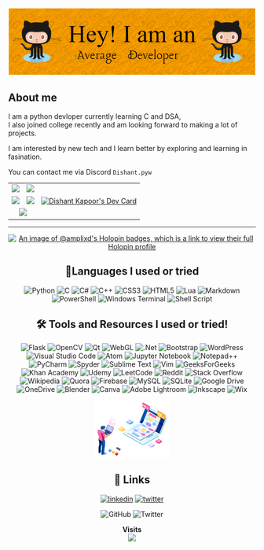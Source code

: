 
![Logo](./Src/Head.png)


## **About me**
I am a python devloper currently learning C and DSA, <br>I also joined college recently and am looking forward to making a lot of projects.

I am interested by new tech and I learn better by exploring and learning in fasination.

You can contact me via Discord ```Dishant.pyw```

<div align="center">

<table>
  <tr >
    <td><img src="https://github-readme-stats.vercel.app/api?username=ampli-xd&show_icons=true&theme=vision-friendly-dark&count_private=true">
    </td>
    <td><img src="https://streak-stats.demolab.com?user=ampli-xd&theme=highcontrast&border_radius=4.9&date_format=M%20j%5B%2C%20Y%5D"></td>
  </tr>
<tr><td>
  <img src="https://github-readme-stats.vercel.app/api/top-langs/?username=ampli-xd&show_icons=true&theme=vision-friendly-dark&count_private=true">
</td><td><img src=”https://holopin.me/@amplixd">
       </td>
<td>
<a href="https://app.daily.dev/dishantkapoor"><img src="https://api.daily.dev/devcards/v2/35ekC7IerqbBOIKX6ah1B.png?type=default&r=dto" width="356" alt="Dishant Kapoor's Dev Card"/></a>
</td>
  <tr>
    <td colspan="2" align="center" ><img src="https://github-profile-trophy.vercel.app/?username=ampli-xd&theme=juicyfresh" ></img>
    </td>
  </tr>
</table>
<hr>

[![An image of @amplixd's Holopin badges, which is a link to view their full Holopin profile](https://holopin.me/amplixd)](https://holopin.io/@amplixd)

## **🐍Languages I used or tried**
![Python](https://img.shields.io/badge/python-3670A0?style=for-the-badge&logo=python&logoColor=ffdd54)
![C](https://img.shields.io/badge/c-%2300599C.svg?style=for-the-badge&logo=c&logoColor=white)
![C#](https://img.shields.io/badge/c%23-%23239120.svg?style=for-the-badge&logo=c-sharp&logoColor=white)
![C++](https://img.shields.io/badge/c++-%2300599C.svg?style=for-the-badge&logo=c%2B%2B&logoColor=white)
![CSS3](https://img.shields.io/badge/css3-%231572B6.svg?style=for-the-badge&logo=css3&logoColor=white)
![HTML5](https://img.shields.io/badge/html5-%23E34F26.svg?style=for-the-badge&logo=html5&logoColor=white)
![Lua](https://img.shields.io/badge/lua-%232C2D72.svg?style=for-the-badge&logo=lua&logoColor=white)
![Markdown](https://img.shields.io/badge/markdown-%23000000.svg?style=for-the-badge&logo=markdown&logoColor=white)
![PowerShell](https://img.shields.io/badge/PowerShell-%235391FE.svg?style=for-the-badge&logo=powershell&logoColor=white)
![Windows Terminal](https://img.shields.io/badge/Windows%20Terminal-%234D4D4D.svg?style=for-the-badge&logo=windows-terminal&logoColor=white)
![Shell Script](https://img.shields.io/badge/shell_script-%23121011.svg?style=for-the-badge&logo=gnu-bash&logoColor=white)

## **🛠 Tools and Resources I used or tried!**
![Flask](https://img.shields.io/badge/flask-%23000.svg?style=for-the-badge&logo=flask&logoColor=white)
![OpenCV](https://img.shields.io/badge/opencv-%23white.svg?style=for-the-badge&logo=opencv&logoColor=white)
![Qt](https://img.shields.io/badge/Qt-%23217346.svg?style=for-the-badge&logo=Qt&logoColor=white)
![WebGL](https://img.shields.io/badge/WebGL-990000?logo=webgl&logoColor=white&style=for-the-badge)
![.Net](https://img.shields.io/badge/.NET-5C2D91?style=for-the-badge&logo=.net&logoColor=white)
![Bootstrap](https://img.shields.io/badge/bootstrap-%23563D7C.svg?style=for-the-badge&logo=bootstrap&logoColor=white)
![WordPress](https://img.shields.io/badge/WordPress-%23117AC9.svg?style=for-the-badge&logo=WordPress&logoColor=white)
![Visual Studio Code](https://img.shields.io/badge/Visual%20Studio%20Code-0078d7.svg?style=for-the-badge&logo=visual-studio-code&logoColor=white)
![Atom](https://img.shields.io/badge/Atom-%2366595C.svg?style=for-the-badge&logo=atom&logoColor=white)
![Jupyter Notebook](https://img.shields.io/badge/jupyter-%23FA0F00.svg?style=for-the-badge&logo=jupyter&logoColor=white)
![Notepad++](https://img.shields.io/badge/Notepad++-90E59A.svg?style=for-the-badge&logo=notepad%2b%2b&logoColor=black)
![PyCharm](https://img.shields.io/badge/pycharm-143?style=for-the-badge&logo=pycharm&logoColor=black&color=black&labelColor=green)
![Spyder](https://img.shields.io/badge/Spyder-838485?style=for-the-badge&logo=spyder%20ide&logoColor=maroon)
![Sublime Text](https://img.shields.io/badge/sublime_text-%23575757.svg?style=for-the-badge&logo=sublime-text&logoColor=important)
![Vim](https://img.shields.io/badge/VIM-%2311AB00.svg?style=for-the-badge&logo=vim&logoColor=white)
![GeeksForGeeks](https://img.shields.io/badge/GeeksforGeeks-gray?style=for-the-badge&logo=geeksforgeeks&logoColor=35914c)
![Khan Academy](https://img.shields.io/badge/KhanAcademy-%2314BF96.svg?style=for-the-badge&logo=KhanAcademy&logoColor=white)
![Udemy](https://img.shields.io/badge/Udemy-A435F0?style=for-the-badge&logo=Udemy&logoColor=white)
![LeetCode](https://img.shields.io/badge/LeetCode-000000?style=for-the-badge&logo=LeetCode&logoColor=#d16c06)
![Reddit](https://img.shields.io/badge/Reddit-%23FF4500.svg?style=for-the-badge&logo=Reddit&logoColor=white)
![Stack Overflow](https://img.shields.io/badge/-Stackoverflow-FE7A16?style=for-the-badge&logo=stack-overflow&logoColor=white)
![Wikipedia](https://img.shields.io/badge/Wikipedia-%23000000.svg?style=for-the-badge&logo=wikipedia&logoColor=white)
![Quora](https://img.shields.io/badge/Quora-%23B92B27.svg?style=for-the-badge&logo=Quora&logoColor=white)
![Firebase](https://img.shields.io/badge/Firebase-039BE5?style=for-the-badge&logo=Firebase&logoColor=white)
![MySQL](https://img.shields.io/badge/mysql-%2300f.svg?style=for-the-badge&logo=mysql&logoColor=white)
![SQLite](https://img.shields.io/badge/sqlite-%2307405e.svg?style=for-the-badge&logo=sqlite&logoColor=white)
![Google Drive](https://img.shields.io/badge/Google%20Drive-4285F4?style=for-the-badge&logo=googledrive&logoColor=white)
![OneDrive](https://img.shields.io/badge/OneDrive-white?style=for-the-badge&logo=Microsoft%20OneDrive&logoColor=0078D4)
![Blender](https://img.shields.io/badge/blender-%23F5792A.svg?style=for-the-badge&logo=blender&logoColor=white)
![Canva](https://img.shields.io/badge/Canva-%2300C4CC.svg?style=for-the-badge&logo=Canva&logoColor=white)
![Adobe Lightroom](https://img.shields.io/badge/Adobe%20Lightroom-31A8FF.svg?style=for-the-badge&logo=Adobe%20Lightroom&logoColor=white)
![Inkscape](https://img.shields.io/badge/Inkscape-e0e0e0?style=for-the-badge&logo=inkscape&logoColor=080A13)
![Wix](https://img.shields.io/badge/wix-000?style=for-the-badge&logo=wix&logoColor=white)

<img src="./Src/ProLogo.png" width="30%" height="30%" />

## **🔗 Links**
[![linkedin](https://img.shields.io/badge/linkedin-0A66C2?style=for-the-badge&logo=linkedin&logoColor=white)](https://www.linkedin.com/in/dishant-kapoor-35ab9a166)
[![twitter](https://img.shields.io/badge/twitter-1DA1F2?style=for-the-badge&logo=twitter&logoColor=white)](https://twitter.com/DudeAmpli)

![GitHub](https://img.shields.io/github/followers/Ampli-xD?color=red&label=%20&logo=GitHub&logoColor=black&style=for-the-badge)
![Twitter](https://img.shields.io/twitter/follow/DudeAmpli?label=%20&logo=Twitter&style=for-the-badge)



<p align="center"><b>Visits</b><br>
  <img src="https://profile-counter.glitch.me/ampli-xd/count.svg" />
</p>





<!-- [![techstack logo](https://readme-components.vercel.app/api?component=logo&logo=python&fill=fdd017)](https://github.com/harish-sethuraman/readme-components)
[![techstack logo](https://readme-components.vercel.app/api?component=logo&logo=C&fill=fdd017)](https://github.com/harish-sethuraman/readme-components)
[![techstack logo](https://readme-components.vercel.app/api?component=logo&logo=CSharp&fill=fdd017)](https://github.com/harish-sethuraman/readme-components)
[![techstack logo](https://readme-components.vercel.app/api?component=logo&logo=lua&fill=fdd017)](https://github.com/harish-sethuraman/readme-components)
[![techstack logo](https://readme-components.vercel.app/api?component=logo&logo=HTML&fill=fdd017)](https://github.com/harish-sethuraman/readme-components)
[![techstack logo](https://readme-components.vercel.app/api?component=logo&logo=CSS&fill=fdd017)](https://github.com/harish-sethuraman/readme-components)
[![techstack logo](https://readme-components.vercel.app/api?component=logo&logo=markdown&fill=fdd017)](https://github.com/harish-sethuraman/readme-components)
[![techstack logo](https://readme-components.vercel.app/api?component=logo&logo=Basic256&fill=fdd017)](https://github.com/harish-sethuraman/readme-components) -->
